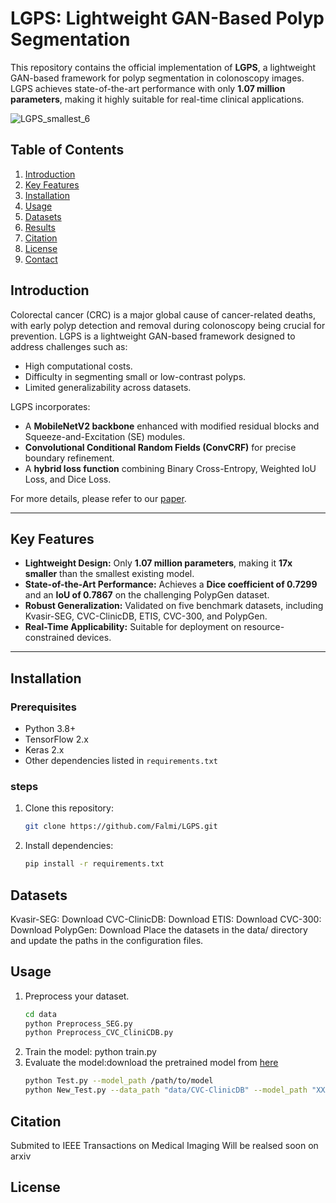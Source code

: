 
# LGPS: Lightweight GAN-Based Polyp Segmentation

This repository contains the official implementation of **LGPS**, a lightweight GAN-based framework for polyp segmentation in colonoscopy images. LGPS achieves state-of-the-art performance with only **1.07 million parameters**, making it highly suitable for real-time clinical applications.

![LGPS_smallest_6](https://github.com/user-attachments/assets/a3676ae3-ffcd-4db3-864a-682e77bed462)


## Table of Contents
1. [Introduction](#introduction)
2. [Key Features](#key-features)
3. [Installation](#installation)
4. [Usage](#usage)
5. [Datasets](#datasets)
6. [Results](#results)
7. [Citation](#citation)
8. [License](#license)
9. [Contact](#contact)


## Introduction
Colorectal cancer (CRC) is a major global cause of cancer-related deaths, with early polyp detection and removal during colonoscopy being crucial for prevention. LGPS is a lightweight GAN-based framework designed to address challenges such as:
- High computational costs.
- Difficulty in segmenting small or low-contrast polyps.
- Limited generalizability across datasets.

LGPS incorporates:
- A **MobileNetV2 backbone** enhanced with modified residual blocks and Squeeze-and-Excitation (SE) modules.
- **Convolutional Conditional Random Fields (ConvCRF)** for precise boundary refinement.
- A **hybrid loss function** combining Binary Cross-Entropy, Weighted IoU Loss, and Dice Loss.

For more details, please refer to our [paper](#citation).

---

## Key Features
- **Lightweight Design:** Only **1.07 million parameters**, making it **17x smaller** than the smallest existing model.
- **State-of-the-Art Performance:** Achieves a **Dice coefficient of 0.7299** and an **IoU of 0.7867** on the challenging PolypGen dataset.
- **Robust Generalization:** Validated on five benchmark datasets, including Kvasir-SEG, CVC-ClinicDB, ETIS, CVC-300, and PolypGen.
- **Real-Time Applicability:** Suitable for deployment on resource-constrained devices.

---
## Installation
### Prerequisites
- Python 3.8+
- TensorFlow 2.x
- Keras 2.x
- Other dependencies listed in `requirements.txt`
### steps
1. Clone this repository:
   ```bash
   git clone https://github.com/Falmi/LGPS.git
2. Install dependencies:
   ```bash
   pip install -r requirements.txt
## Datasets
Kvasir-SEG: Download
CVC-ClinicDB: Download
ETIS: Download
CVC-300: Download
PolypGen: Download
Place the datasets in the data/ directory and update the paths in the configuration files.
## Usage
1. Preprocess your dataset.
   ```bash
   cd data
   python Preprocess_SEG.py 
   python Preprocess_CVC_CliniCDB.py 
2. Train the model:
   python train.py
3. Evaluate the model:download the pretrained model from [here](https://drive.google.com/uc?export=download&id=1HI42ASPDcfjW5mNvDlQuLBzjoKVK3DYE)
   ```bash
   python Test.py --model_path /path/to/model
   python New_Test.py --data_path "data/CVC-ClinicDB" --model_path "XXX.h5"

## Citation
Submited to IEEE Transactions on Medical Imaging
Will be realsed soon on arxiv
## License
